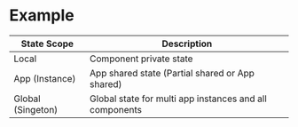 # Example

| State Scope      | Description                                             |
|------------------|---------------------------------------------------------|
| Local            | Component private state                                 |
| App (Instance)   | App shared state (Partial shared or App shared)         |
| Global (Singeton) | Global state for multi app instances and all components |
